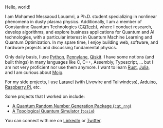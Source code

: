 Hello, world! 

I am Mohamed Messaoud Louamri, a Ph.D. student specializing in nonlinear phenomena in dusty plasma physics. Additionally, I am a member of Constantine Quantum Technologies ([CQTech](https://cqtech.org)), where I conduct research, develop algorithms, and explore business applications for Quantum and AI technologies, with a particular interest in Quantum Machine Learning and Quantum Optimization. In my spare time, I enjoy building web, software, and hardware projects and discussing fundamental physics.

Only daily basis, I use [Python](https://en.wikipedia.org/wiki/Python_(programming_language)), [Pennylane](https://pennylane.ai/), [Qiskit](https://www.ibm.com/quantum/qiskit). I have some notions (and built things) in many languages like C, C++, Assembly, Typescript, ... but I am not very proficient nor use them anymore. I want to learn [Rust](https://en.wikipedia.org/wiki/Rust_(programming_language)), [Julia](https://en.wikipedia.org/wiki/Julia_(programming_language)), and I am curious about [Mojo](https://www.modular.com/max/mojo).

For my side projects, I use [Laravel](https://laravel.com/) (with Livewire and Tailwindcss), [Arduino](https://www.arduino.cc/), [Raspberry Pi](https://www.raspberrypi.org/), etc.

Some projects that I worked on include:
* [A Quantum Random Number Generation Package (`cqt_rng`)](https://github.com/Constantine-Quantum-Tech/cqt_rng)
* [A Topological Quantum Simulator (`tqsim`)](https://github.com/Constantine-Quantum-Tech/tqsim)

You can connect with me on [LinkedIn](https://www.linkedin.com/in/mm-louamri/) or [Twitter](https://twitter.com/mmlouamri).
